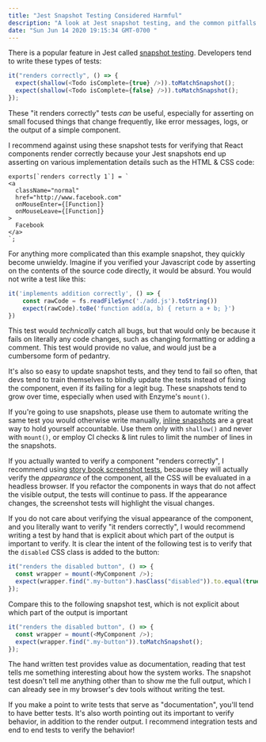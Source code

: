 ```yaml
---
title: "Jest Snapshot Testing Considered Harmful"
description: "A look at Jest snapshot testing, and the common pitfalls I see developers tend to make"
date: "Sun Jun 14 2020 19:15:34 GMT-0700 "
---
```


There is a popular feature in Jest called [snapshot testing](https://jestjs.io/docs/en/snapshot-testing). Developers tend to write these types of tests:

```js
it("renders correctly", () => {
  expect(shallow(<Todo isComplete={true} />)).toMatchSnapshot();
  expect(shallow(<Todo isComplete={false} />)).toMatchSnapshot();
});
```

These "it renders correctly" tests _can_ be useful, especially for asserting on small focused things that change frequently, like error messages, logs, or the output of a simple component.

I recommend against using these snapshot tests for verifying that React components render correctly because your Jest snapshots end up asserting on various implementation details such as the HTML & CSS code:

```
exports[`renders correctly 1`] = `
<a
  className="normal"
  href="http://www.facebook.com"
  onMouseEnter={[Function]}
  onMouseLeave={[Function]}
>
  Facebook
</a>
`;
```

For anything more complicated than this example snapshot, they quickly become unwieldy. Imagine if you verified your Javascript code by asserting on the contents of the source code directly, it would be absurd. You would not write a test like this:

```js
it('implements addition correctly', () => {
    const rawCode = fs.readFileSync('./add.js').toString())
    expect(rawCode).toBe('function add(a, b) { return a + b; }')
})
```

This test would _technically_ catch all bugs, but that would only be because it fails on literally any code changes, such as changing formatting or adding a comment. This test would provide no value, and would just be a cumbersome form of pedantry.

It's also so easy to update snapshot tests, and they tend to fail so often, that devs tend to train themselves to blindly update the tests instead of fixing the component, even if its failing for a legit bug. These snapshots tend to grow over time, especially when used with Enzyme's `mount()`.

If you're going to use snapshots, please use them to automate writing the same test you would otherwise write manually, [inline snapshots](https://jestjs.io/docs/en/snapshot-testing#inline-snapshots) are a great way to hold yourself accountable. Use them only with `shallow()` and never with `mount()`, or employ CI checks & lint rules to limit the number of lines in the snapshots.

If you actually wanted to verify a component "renders correctly", I recommend using [story book screenshot tests](https://storybook.js.org/docs/testing/automated-visual-testing/), because they will actually verify the _appearance_ of the component, all the CSS will be evaluated in a headless browser. If you refactor the components in ways that do not affect the visible output, the tests will continue to pass. If the appearance changes, the screenshot tests will highlight the visual changes.

If you do not care about verifying the visual appearance of the component, and you literally want to verify "it renders correctly", I would recommend writing a test by hand that is explicit about which part of the output is important to verify. It is clear the intent of the following test is to verify that the `disabled` CSS class is added to the button:

```js
it("renders the disabled button", () => {
  const wrapper = mount(<MyComponent />);
  expect(wrapper.find(".my-button").hasClass("disabled")).to.equal(true);
});
```

Compare this to the following snapshot test, which is not explicit about which part of the output is important

```js
it("renders the disabled button", () => {
  const wrapper = mount(<MyComponent />);
  expect(wrapper.find(".my-button")).toMatchSnapshot();
});
```

The hand written test provides value as documentation, reading that test tells me something interesting about how the system works. The snapshot test doesn't tell me anything other than to show me the full output, which I can already see in my browser's dev tools without writing the test.

If you make a point to write tests that serve as "documentation", you'll tend to have better tests. It's also worth pointing out its important to verify behavior, in addition to the render output. I recommend integration tests and end to end tests to verify the behavior!
